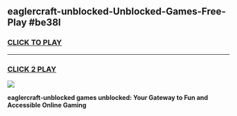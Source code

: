 
## eaglercraft-unblocked-Unblocked-Games-Free-Play #be38l
<h3>
<a href="https://us.freeplayer.one?title=eaglercraft-unblocked&ref=9M">CLICK TO PLAY</a></h3>
<hr>

<h3>
<a href="https://us.freeplayer.one?title=eaglercraft-unblocked&ref=9M">CLICK 2 PLAY</a>
  
</h3>

<a href="https://us.freeplayer.one?title=eaglercraft-unblocked&ref=9M"><img src="https://clearcache.store/games.png"></a>


**eaglercraft-unblocked games unblocked: Your Gateway to Fun and Accessible Online Gaming**
